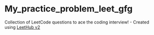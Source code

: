 # My_practice_problem_leet_gfg
Collection of LeetCode questions to ace the coding interview! - Created using [LeetHub v2](https://github.com/arunbhardwaj/LeetHub-2.0)
